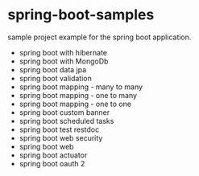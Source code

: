 # spring-boot-samples

sample project example for the spring boot application.

 - spring boot with hibernate
 - spring boot with MongoDb 
 - spring boot data jpa 
 - spring boot validation
 - spring boot mapping - many to many
 - spring boot mapping - one to many
 - spring boot mapping - one to one
 - spring boot custom banner
 - spring boot scheduled tasks
 - spring boot test restdoc
 - spring boot web security
 - spring boot web
 - spring boot actuator
 - spring boot oauth 2
